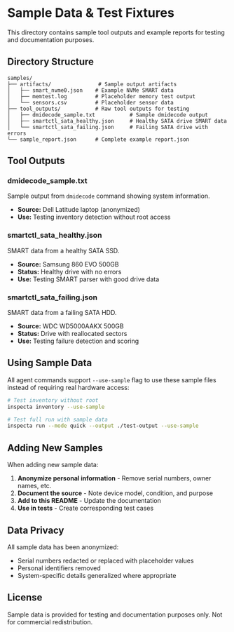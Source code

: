 # Sample Data & Test Fixtures

This directory contains sample tool outputs and example reports for testing and documentation purposes.

## Directory Structure

```
samples/
├── artifacts/               # Sample output artifacts
│   ├── smart_nvme0.json    # Example NVMe SMART data
│   ├── memtest.log         # Placeholder memory test output
│   └── sensors.csv         # Placeholder sensor data
├── tool_outputs/           # Raw tool outputs for testing
│   ├── dmidecode_sample.txt           # Sample dmidecode output
│   ├── smartctl_sata_healthy.json     # Healthy SATA drive SMART data
│   └── smartctl_sata_failing.json     # Failing SATA drive with errors
└── sample_report.json      # Complete example report.json

```

## Tool Outputs

### dmidecode_sample.txt
Sample output from `dmidecode` command showing system information.
- **Source:** Dell Latitude laptop (anonymized)
- **Use:** Testing inventory detection without root access

### smartctl_sata_healthy.json
SMART data from a healthy SATA SSD.
- **Source:** Samsung 860 EVO 500GB
- **Status:** Healthy drive with no errors
- **Use:** Testing SMART parser with good drive data

### smartctl_sata_failing.json
SMART data from a failing SATA HDD.
- **Source:** WDC WD5000AAKX 500GB
- **Status:** Drive with reallocated sectors
- **Use:** Testing failure detection and scoring

## Using Sample Data

All agent commands support `--use-sample` flag to use these sample files instead of requiring real hardware access:

```bash
# Test inventory without root
inspecta inventory --use-sample

# Test full run with sample data
inspecta run --mode quick --output ./test-output --use-sample
```

## Adding New Samples

When adding new sample data:

1. **Anonymize personal information** - Remove serial numbers, owner names, etc.
2. **Document the source** - Note device model, condition, and purpose
3. **Add to this README** - Update the documentation
4. **Use in tests** - Create corresponding test cases

## Data Privacy

All sample data has been anonymized:
- Serial numbers redacted or replaced with placeholder values
- Personal identifiers removed
- System-specific details generalized where appropriate

## License

Sample data is provided for testing and documentation purposes only.
Not for commercial redistribution.

